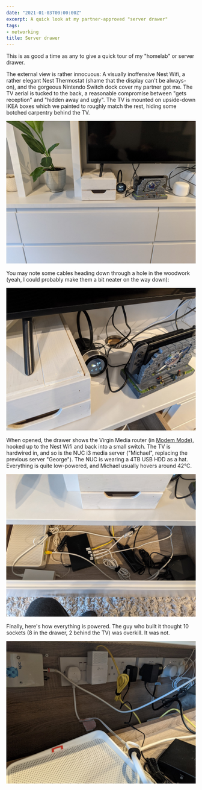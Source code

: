 ```yaml
---
date: "2021-01-03T00:00:00Z"
excerpt: A quick look at my partner-approved "server drawer"
tags:
- networking
title: Server drawer
---
```


This is as good a time as any to give a quick tour of my "homelab" or server drawer.

[external]: /assets/images/2021/01/server-drawer/external.jpg
[top]: /assets/images/2021/01/server-drawer/top.jpg
[power]: /assets/images/2021/01/server-drawer/power.jpg
[hole]: /assets/images/2021/01/server-drawer/hole.jpg

The external view is rather innocuous: A visually inoffensive Nest Wifi, a rather elegant Nest Thermostat (shame that the display can't be always-on), and the gorgeous Nintendo Switch dock cover my partner got me. The TV aerial is tucked to the back, a reasonable compromise between "gets reception" and "hidden away and ugly". The TV is mounted on upside-down IKEA boxes which we painted to roughly match the rest, hiding some botched carpentry behind the TV.

[![External view][external]][external]

You may note some cables heading down through a hole in the woodwork (yeah, I could probably make them a bit neater on the way down):

[![Through the hole][hole]][hole]

When opened, the drawer shows the Virgin Media router (in [Modem Mode][modem-mode]), hooked up to the Nest Wifi and back into a small switch. The TV is hardwired in, and so is the NUC i3 media server ("Michael", replacing the previous server "George"). The NUC is wearing a 4TB USB HDD as a hat. Everything is quite low-powered, and Michael usually hovers around 42°C.

[modem-mode]: https://www.virginmedia.com/help/virgin-media-hub-modem-mode

[![Top view][top]][top]

Finally, here's how everything is powered. The guy who built it thought 10 sockets (8 in the drawer, 2 behind the TV) was overkill. It was not.

[![Power view][power]][power]